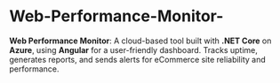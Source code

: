 # Web-Performance-Monitor-
**Web Performance Monitor**: A cloud-based tool built with **.NET Core** on **Azure**, using **Angular** for a user-friendly dashboard. Tracks uptime, generates reports, and sends alerts for eCommerce site reliability and performance.
